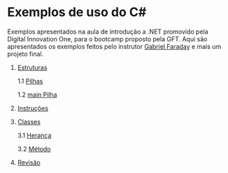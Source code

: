 # Exemplos de uso do C# 
Exemplos apresentados na aula de introdução a .NET promovido pela Digital Innovation One, para o bootcamp proposto pela GFT. Aqui são apresentados os exemplos feitos pelo instrutor [Gabriel Faraday](https://github.com/gabrielfbarros) e mais um projeto final.

1. [Estruturas](https://github.com/acgoularthub/dotnet-exemplos/tree/main/01-EstruturaDoPrograma)
   
   1.1 [Pilhas](https://github.com/acgoularthub/dotnet-exemplos/blob/main/01-EstruturaDoPrograma/Exemplos/Pilha.cs)

   1.2 [main Pilha](https://github.com/acgoularthub/dotnet-exemplos/blob/main/01-EstruturaDoPrograma/Program.cs)

2. [Instruções](https://github.com/acgoularthub/dotnet-exemplos/tree/main/02-Instrucoes)
3. [Classes](https://github.com/acgoularthub/dotnet-exemplos/tree/main/03-Classes)
   
   3.1 [Herança](https://github.com/acgoularthub/dotnet-exemplos/tree/main/03-Classes/01-Herança)

   3.2 [Método](https://github.com/acgoularthub/dotnet-exemplos/tree/main/03-Classes/02-Metodos)
   
4. [Revisão](https://github.com/acgoularthub/dotnet-exemplos/tree/main/Revisao)
